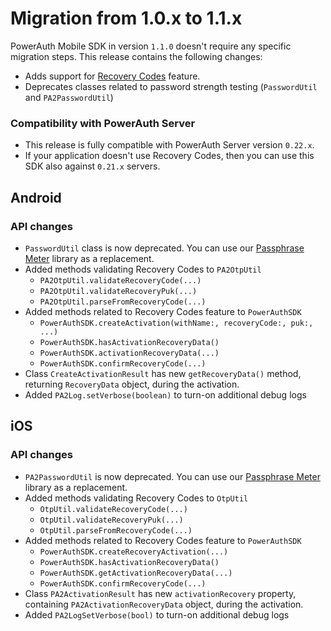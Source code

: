 # Migration from 1.0.x to 1.1.x

PowerAuth Mobile SDK in version `1.1.0` doesn't require any specific migration steps. This release contains the following changes:

- Adds support for [Recovery Codes](https://github.com/wultra/powerauth-crypto/blob/develop/docs/Activation-Recovery.md) feature.
- Deprecates classes related to password strength testing (`PasswordUtil` and `PA2PasswordUtil`)

### Compatibility with PowerAuth Server

- This release is fully compatible with PowerAuth Server version `0.22.x`.
- If your application doesn't use Recovery Codes, then you can use this SDK also against `0.21.x` servers.

## Android

### API changes

- `PasswordUtil` class is now deprecated. You can use our [Passphrase Meter](https://github.com/wultra/passphrase-meter) library as a replacement.
- Added methods validating Recovery Codes to `PA2OtpUtil`
  - `PA2OtpUtil.validateRecoveryCode(...)`
  - `PA2OtpUtil.validateRecoveryPuk(...)`
  - `PA2OtpUtil.parseFromRecoveryCode(...)`
- Added methods related to Recovery Codes feature to `PowerAuthSDK`
  - `PowerAuthSDK.createActivation(withName:, recoveryCode:, puk:, ...)`
  - `PowerAuthSDK.hasActivationRecoveryData()`
  - `PowerAuthSDK.activationRecoveryData(...)`
  - `PowerAuthSDK.confirmRecoveryCode(...)`
- Class `CreateActivationResult` has new `getRecoveryData()` method, returning `RecoveryData` object, during the activation.
- Added `PA2Log.setVerbose(boolean)` to turn-on additional debug logs

## iOS

### API changes

- `PA2PasswordUtil` is now deprecated. You can use our [Passphrase Meter](https://github.com/wultra/passphrase-meter) library as a replacement.
- Added methods validating Recovery Codes to `OtpUtil`
  - `OtpUtil.validateRecoveryCode(...)`
  - `OtpUtil.validateRecoveryPuk(...)`
  - `OtpUtil.parseFromRecoveryCode(...)`
- Added methods related to Recovery Codes feature to `PowerAuthSDK`
  - `PowerAuthSDK.createRecoveryActivation(...)`
  - `PowerAuthSDK.hasActivationRecoveryData()`
  - `PowerAuthSDK.getActivationRecoveryData(...)`
  - `PowerAuthSDK.confirmRecoveryCode(...)`
- Class `PA2ActivationResult` has new `activationRecovery` property, containing `PA2ActivationRecoveryData` object, during the activation.
- Added `PA2LogSetVerbose(bool)` to turn-on additional debug logs

